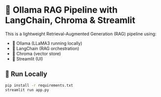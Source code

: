 # 🧠 Ollama RAG Pipeline with LangChain, Chroma & Streamlit

This is a lightweight Retrieval-Augmented Generation (RAG) pipeline using:
- 🔹 Ollama (LLaMA3 running locally)
- 🔹 LangChain (RAG orchestration)
- 🔹 Chroma (vector store)
- 🔹 Streamlit (UI)

## 🚀 Run Locally

```bash
pip install -r requirements.txt
streamlit run app.py
